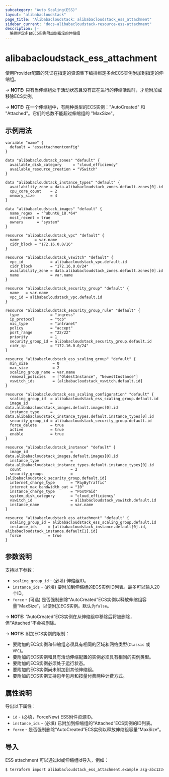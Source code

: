 ```yaml
---
subcategory: "Auto Scaling(ESS)"
layout: "alibabacloudstack"
page_title: "Alibabacloudstack: alibabacloudstack_ess_attachment"
sidebar_current: "docs-alibabacloudstack-resource-ess-attachment"
description: |- 
  编排绑定多台ECS实例附加到指定的伸缩组
---
```


# alibabacloudstack_ess_attachment

使用Provider配置的凭证在指定的资源集下编排绑定多台ECS实例附加到指定的伸缩组。

-> **NOTE:** 只有当伸缩组处于活动状态且没有正在进行的伸缩活动时，才能附加或移除ECS实例。

-> **NOTE:** 在一个伸缩组中，有两种类型的ECS实例："AutoCreated" 和 "Attached"。它们的总数不能超过伸缩组的 "MaxSize"。

## 示例用法


```
variable "name" {
  default = "essattachmentconfig"
}

data "alibabacloudstack_zones" "default" {
  available_disk_category     = "cloud_efficiency"
  available_resource_creation = "VSwitch"
}

data "alibabacloudstack_instance_types" "default" {
  availability_zone = data.alibabacloudstack_zones.default.zones[0].id
  cpu_core_count    = 2
  memory_size       = 4
}

data "alibabacloudstack_images" "default" {
  name_regex  = "^ubuntu_18.*64"
  most_recent = true
  owners      = "system"
}

resource "alibabacloudstack_vpc" "default" {
  name       = var.name
  cidr_block = "172.16.0.0/16"
}

resource "alibabacloudstack_vswitch" "default" {
  vpc_id            = alibabacloudstack_vpc.default.id
  cidr_block        = "172.16.0.0/24"
  availability_zone = data.alibabacloudstack_zones.default.zones[0].id
  name              = var.name
}

resource "alibabacloudstack_security_group" "default" {
  name   = var.name
  vpc_id = alibabacloudstack_vpc.default.id
}

resource "alibabacloudstack_security_group_rule" "default" {
  type              = "ingress"
  ip_protocol       = "tcp"
  nic_type          = "intranet"
  policy            = "accept"
  port_range        = "22/22"
  priority          = 1
  security_group_id = alibabacloudstack_security_group.default.id
  cidr_ip           = "172.16.0.0/24"
}

resource "alibabacloudstack_ess_scaling_group" "default" {
  min_size           = 0
  max_size           = 2
  scaling_group_name = var.name
  removal_policies   = ["OldestInstance", "NewestInstance"]
  vswitch_ids        = [alibabacloudstack_vswitch.default.id]
}

resource "alibabacloudstack_ess_scaling_configuration" "default" {
  scaling_group_id  = alibabacloudstack_ess_scaling_group.default.id
  image_id          = data.alibabacloudstack_images.default.images[0].id
  instance_type     = data.alibabacloudstack_instance_types.default.instance_types[0].id
  security_group_id = alibabacloudstack_security_group.default.id
  force_delete      = true
  active            = true
  enable            = true
}

resource "alibabacloudstack_instance" "default" {
  image_id                   = data.alibabacloudstack_images.default.images[0].id
  instance_type              = data.alibabacloudstack_instance_types.default.instance_types[0].id
  count                      = 2
  security_groups            = [alibabacloudstack_security_group.default.id]
  internet_charge_type       = "PayByTraffic"
  internet_max_bandwidth_out = "10"
  instance_charge_type       = "PostPaid"
  system_disk_category       = "cloud_efficiency"
  vswitch_id                 = alibabacloudstack_vswitch.default.id
  instance_name              = var.name
}

resource "alibabacloudstack_ess_attachment" "default" {
  scaling_group_id = alibabacloudstack_ess_scaling_group.default.id
  instance_ids     = [alibabacloudstack_instance.default[0].id, alibabacloudstack_instance.default[1].id]
  force            = true
}
```

## 参数说明

支持以下参数：

* `scaling_group_id` - (必填) 伸缩组ID。
* `instance_ids` - (必填) 要附加到伸缩组的ECS实例ID列表。最多可以输入20个ID。
* `force` - (可选) 是否强制删除“AutoCreated”ECS实例以释放伸缩组容量“MaxSize”，以便附加ECS实例。默认为`false`。

-> **NOTE:** “AutoCreated”ECS实例在从伸缩组中移除后将被删除，但“Attached”不会被删除。

-> **NOTE:** 附加ECS实例的限制：

- 要附加的ECS实例和伸缩组必须具有相同的区域和网络类型(`Classic` 或 `VPC`)。
- 要附加的ECS实例和具有活动伸缩配置的实例必须具有相同的实例类型。
- 要附加的ECS实例必须处于运行状态。
- 要附加的ECS实例尚未附加到其他伸缩组。
- 要附加的ECS实例支持包年包月和按量付费两种计费方式。

## 属性说明

导出以下属性：

* `id` - (必填，ForceNew) ESS附件资源ID。
* `instance_ids` - (必填) 已附加到伸缩组的“Attached”ECS实例的ID列表。
* `force` - 是否强制删除“AutoCreated”ECS实例以释放伸缩组容量“MaxSize”。

## 导入

ESS attachment 可以通过id或伸缩组id导入，例如：

```bash
$ terraform import alibabacloudstack_ess_attachment.example asg-abc123456
```